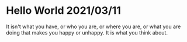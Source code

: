 # Hello World 2021/03/11

It isn't what you have, or who you are, or where you are, or what you are doing that makes you happy or unhappy. It is what you think about.
